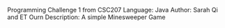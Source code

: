 Programming Challenge 1 from CSC207
Language: Java
Author: Sarah Qi and ET Ourn
Description: A simple Minesweeper Game
